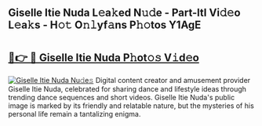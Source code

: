 ## Giselle Itie Nuda L𝚎a𝚔ed N𝚞𝚍e - Part-ltI Vi𝚍𝚎o L𝚎a𝚔s - H𝚘𝚝 O𝚗𝚕yf𝚊ns P𝚑𝚘tos Y1AgE

# <h2><a href="http://kfatqll.oniu.top/?m=Giselle+Itie+Nuda">🔗👉 🔴 Giselle Itie Nuda P𝚑ot𝚘𝚜 V𝚒d𝚎o</a></h2>

[![Giselle Itie Nuda Nu𝚍e𝚜](https://i.imgur.com/0qMVB7G.gif)](http://kfatqll.oniu.top/?m=Giselle+Itie+Nuda)
Digital content creator and amusement provider Giselle Itie Nuda, celebrated for sharing dance and lifestyle ideas through trending dance sequences and short videos. Giselle Itie Nuda's public image is marked by its friendly and relatable nature, but the mysteries of his personal life remain a tantalizing enigma.  
